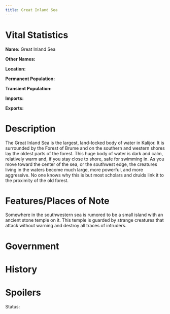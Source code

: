 ```yaml
---
title: Great Inland Sea
---
```


# Vital Statistics

**Name:** Great Inland Sea

**Other Names:**

**Location:**

**Permanent Population:**

**Transient Population:**

**Imports:**

**Exports:**

# Description

The Great Inland Sea is the largest, land-locked body of water in Kalijor. It is
surrounded by the Forest of Brume and on the southern and western shores lay the
oldest parts of the forest. This huge body of water is dark and calm, relatively
warm and, if you stay close to shore, safe for swimming in. As you move toward
the center of the sea, or the southwest edge, the creatures living in the waters
become much large, more powerful, and more aggressive. No one knows why this is
but most scholars and druids link it to the proximity of the old forest.

# Features/Places of Note

Somewhere in the southwestern sea is rumored to be a small island with an
ancient stone temple on it. This temple is guarded by strange creatures that
attack without warning and destroy all traces of intruders.

# Government

# History

# Spoilers

Status:
